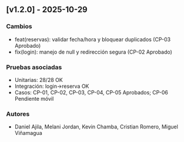 ## [v1.2.0] - 2025-10-29
### Cambios
- feat(reservas): validar fecha/hora y bloquear duplicados (CP-03 Aprobado)
- fix(login): manejo de null y redirección segura (CP-02 Aprobado)

### Pruebas asociadas
- Unitarias: 28/28 OK
- Integración: login→reserva OK
- Casos: CP-01, CP-02, CP-03, CP-04, CP-05 Aprobados; CP-06 Pendiente móvil

### Autores
- Daniel Ajila, Melani Jordan, Kevin Chamba, Cristian Romero, Miguel Viñamagua
